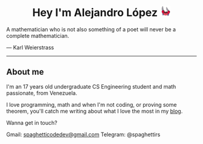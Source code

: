 <div align="center">
  <h1> Hey I'm Alejandro López 
    <img src="https://github.com/alejandro0619/alejandro0619/blob/main/ezgif.com-gif-maker.gif" width="28" 
  </h1>
</div>
 
<div>
 A mathematician who is not also something of a poet will never be a complete mathematician.
  
— Karl Weierstrass
</div>
  
---- 
## About me
  
I'm an 17 years old undergraduate CS Engineering student and math passionate, from Venezuela. 
  
I love programming, math and when I'm not coding, or proving some theorem, you'll catch me writing about what I love the most in my [blog](https://spaghettidev.tech).
  
Wanna get in touch?
  
Gmail: spaghetticodedev@gmail.com
Telegram: @spaghettirs

